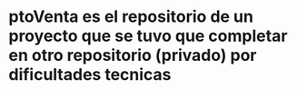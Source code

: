 # ptoVenta es el repositorio de un proyecto que se tuvo que completar en otro repositorio (privado) por dificultades tecnicas
